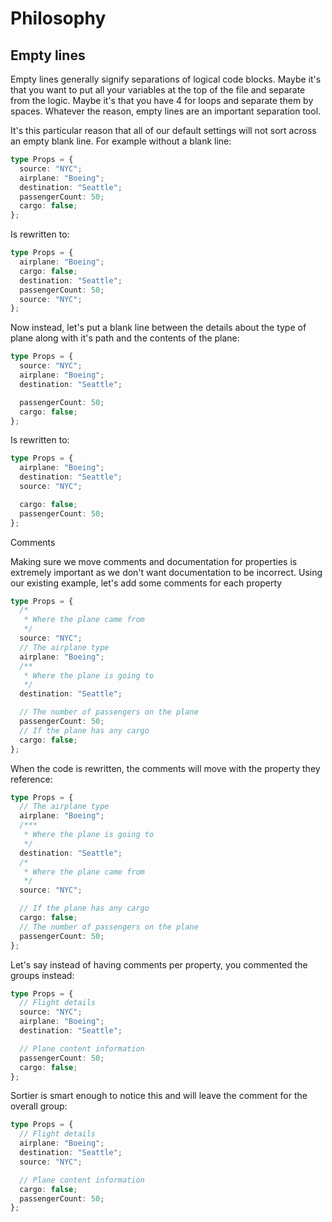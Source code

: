 # Philosophy

## Empty lines

Empty lines generally signify separations of logical code blocks. Maybe it's that you want to put all your variables at the top of the file and separate from the logic. Maybe it's that you have 4 for loops and separate them by spaces. Whatever the reason, empty lines are an important separation tool.

It's this particular reason that all of our default settings will not sort across an empty blank line. For example without a blank line:

```ts
type Props = {
  source: "NYC";
  airplane: "Boeing";
  destination: "Seattle";
  passengerCount: 50;
  cargo: false;
};
```

Is rewritten to:

```ts
type Props = {
  airplane: "Boeing";
  cargo: false;
  destination: "Seattle";
  passengerCount: 50;
  source: "NYC";
};
```

Now instead, let's put a blank line between the details about the type of plane along with it's path and the contents of the plane:

```ts
type Props = {
  source: "NYC";
  airplane: "Boeing";
  destination: "Seattle";

  passengerCount: 50;
  cargo: false;
};
```

Is rewritten to:

```ts
type Props = {
  airplane: "Boeing";
  destination: "Seattle";
  source: "NYC";

  cargo: false;
  passengerCount: 50;
};
```

Comments

Making sure we move comments and documentation for properties is extremely important as we don't want documentation to be incorrect. Using our existing example, let's add some comments for each property

```ts
type Props = {
  /*
   * Where the plane came from
   */
  source: "NYC";
  // The airplane type
  airplane: "Boeing";
  /**
   * Where the plane is going to
   */
  destination: "Seattle";

  // The number of passengers on the plane
  passengerCount: 50;
  // If the plane has any cargo
  cargo: false;
};
```

When the code is rewritten, the comments will move with the property they reference:

```ts
type Props = {
  // The airplane type
  airplane: "Boeing";
  /***
   * Where the plane is going to
   */
  destination: "Seattle";
  /*
   * Where the plane came from
   */
  source: "NYC";

  // If the plane has any cargo
  cargo: false;
  // The number of passengers on the plane
  passengerCount: 50;
};
```

Let's say instead of having comments per property, you commented the groups instead:

```ts
type Props = {
  // Flight details
  source: "NYC";
  airplane: "Boeing";
  destination: "Seattle";

  // Plane content information
  passengerCount: 50;
  cargo: false;
};
```

Sortier is smart enough to notice this and will leave the comment for the overall group:

```ts
type Props = {
  // Flight details
  airplane: "Boeing";
  destination: "Seattle";
  source: "NYC";

  // Plane content information
  cargo: false;
  passengerCount: 50;
};
```
